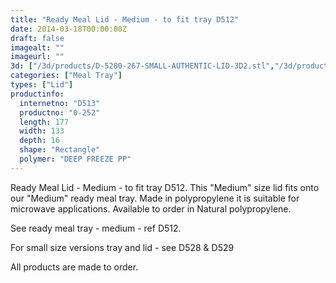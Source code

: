 ```yaml
---
title: "Ready Meal Lid - Medium - to fit tray D512"
date: 2014-03-18T00:00:00Z
draft: false
imagealt: ""
imageurl: ""
3d: ["/3d/products/D-5280-267-SMALL-AUTHENTIC-LID-3D2.stl","/3d/products/D-5280-267-SMALL-AUTHENTIC-LID-3D1.stl","/3d/products/D-5280-267-SMALL-AUTHENTIC-LID-3D.stl"]
categories: ["Meal Tray"]
types: ["Lid"]
productinfo:
  internetno: "D513"
  productno: "0-252"
  length: 177
  width: 133
  depth: 16
  shape: "Rectangle"
  polymer: "DEEP FREEZE PP"
---
```

Ready Meal Lid - Medium - to fit tray D512. This "Medium" size lid fits onto our "Medium" ready meal tray. Made in polypropylene it is suitable for microwave applications. Available to order in Natural polypropylene.

See ready meal tray - medium - ref D512.

For small size versions tray and lid - see D528 & D529

All products are made to order.

 